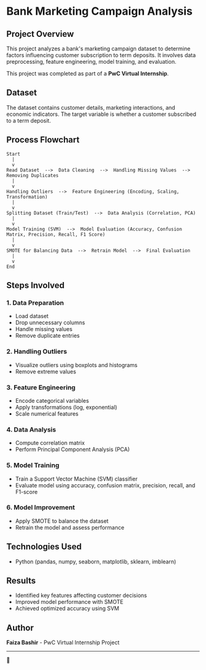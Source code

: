 # Bank Marketing Campaign Analysis

## Project Overview
This project analyzes a bank's marketing campaign dataset to determine factors influencing customer subscription to term deposits. It involves data preprocessing, feature engineering, model training, and evaluation.

This project was completed as part of a **PwC Virtual Internship**.

## Dataset
The dataset contains customer details, marketing interactions, and economic indicators. The target variable is whether a customer subscribed to a term deposit.

## Process Flowchart
```plaintext
Start
  |
  v
Read Dataset  -->  Data Cleaning  -->  Handling Missing Values  -->  Removing Duplicates
  |
  v
Handling Outliers  -->  Feature Engineering (Encoding, Scaling, Transformation)
  |
  v
Splitting Dataset (Train/Test)  -->  Data Analysis (Correlation, PCA)
  |
  v
Model Training (SVM)  -->  Model Evaluation (Accuracy, Confusion Matrix, Precision, Recall, F1 Score)
  |
  v
SMOTE for Balancing Data  -->  Retrain Model  -->  Final Evaluation
  |
  v
End
```

## Steps Involved

### 1. Data Preparation
- Load dataset
- Drop unnecessary columns
- Handle missing values
- Remove duplicate entries

### 2. Handling Outliers
- Visualize outliers using boxplots and histograms
- Remove extreme values

### 3. Feature Engineering
- Encode categorical variables
- Apply transformations (log, exponential)
- Scale numerical features

### 4. Data Analysis
- Compute correlation matrix
- Perform Principal Component Analysis (PCA)

### 5. Model Training
- Train a Support Vector Machine (SVM) classifier
- Evaluate model using accuracy, confusion matrix, precision, recall, and F1-score

### 6. Model Improvement
- Apply SMOTE to balance the dataset
- Retrain the model and assess performance

## Technologies Used
- Python (pandas, numpy, seaborn, matplotlib, sklearn, imblearn)

## Results
- Identified key features affecting customer decisions
- Improved model performance with SMOTE
- Achieved optimized accuracy using SVM

## Author
**Faiza Bashir** - PwC Virtual Internship Project

---
🚀


